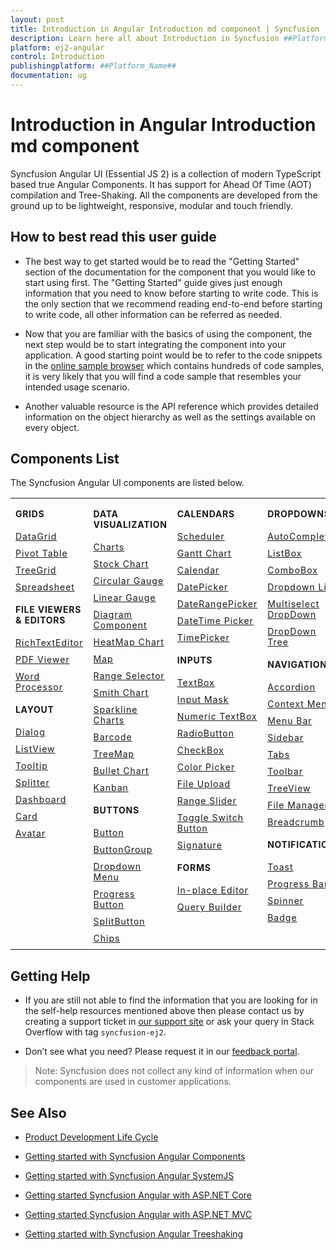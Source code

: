 ```yaml
---
layout: post
title: Introduction in Angular Introduction md component | Syncfusion
description: Learn here all about Introduction in Syncfusion ##Platform_Name## Introduction md component of Syncfusion Essential JS 2 and more.
platform: ej2-angular
control: Introduction 
publishingplatform: ##Platform_Name##
documentation: ug
---
```


# Introduction in Angular Introduction md component

Syncfusion Angular UI (Essential JS 2) is a collection of modern TypeScript based true Angular Components. It has support for Ahead Of Time (AOT) compilation and Tree-Shaking. All the components are developed from the ground up to be lightweight, responsive, modular and touch friendly.

## How to best read this user guide

* The best way to get started would be to read the "Getting Started" section
of the documentation for the component that you would like to start using first.
The "Getting Started" guide gives just enough information that you need to know
before starting to write code. This is the only section that we recommend reading
end-to-end before starting to write code, all other information can be referred as needed.

* Now that you are familiar with the basics of using the component, the next
step would be to start integrating the component into your application.
A good starting point would be to refer to the code snippets in the
[online sample browser](http://ej2.syncfusion.com/angular/demos/) which contains
hundreds of code samples, it is very likely that you will find a code sample that
resembles your intended usage scenario.

* Another valuable resource is the API reference which provides detailed information
on the object hierarchy as well as the settings available on every object.

## Components List

The Syncfusion Angular UI components are listed below.

<style>
# table
{
border:0 !important;
line-height: 2!important;
}

tr
{
border:0 !important;
}

td
{
border:0 !important;
vertical-align: top;
}

.controlanchorlink
{
text-decoration: none!important;
font-size: 14px!important;
text-align: left!important;
padding: 5px 0px;
letter-spacing: 1px;
}
.controlcategory
{
font-size: 14px!important;
text-align: left!important;
font-weight: bold!important;
letter-spacing: 0.7px;
}
}

</style>

<table id="table" style="border: 0px;">
<tbody>
<colgroup>
<col style="width: 220px">
<col style="width: 260px">
<col style="width: 220px">
<col style="width: 220px">
</colgroup>
</tbody>
<tr>
    <td>
        <div><p class="controlcategory">GRIDS</p></div>
        <div class="controlanchorlink"><a target="_self" href="https://ej2.syncfusion.com/angular/documentation/grid/getting-started/">DataGrid</a></div>
        <div class="controlanchorlink"><a target="_self" href="https://ej2.syncfusion.com/angular/documentation/pivotview/getting-started/">Pivot Table</a></div>
        <div class="controlanchorlink"><a target="_self" href="https://ej2.syncfusion.com/angular/documentation/treegrid/getting-started/">TreeGrid</a></div>
         <div class="controlanchorlink"><a target="_self" href="https://ej2.syncfusion.com/angular/documentation/spreadsheet/getting-started/">Spreadsheet</a></div>
        <div><p class="controlcategory">FILE VIEWERS & EDITORS</p></div>
        <div class="controlanchorlink"><a target="_self" href="https://ej2.syncfusion.com/angular/documentation/rich-text-editor/getting-started/">RichTextEditor</a></div>
        <div class="controlanchorlink"><a target="_self" href="https://ej2.syncfusion.com/angular/documentation/pdfviewer/getting-started/">PDF Viewer</a></div>
        <div class="controlanchorlink"><a target="_self" href="https://ej2.syncfusion.com/angular/documentation/document-editor/getting-started/">Word Processor</a></div>
        <div><p class="controlcategory">LAYOUT</p></div>
        <div class="controlanchorlink"><a target="_self" href="https://ej2.syncfusion.com/angular/documentation/dialog/getting-started/">Dialog</a></div>
        <div class="controlanchorlink"><a target="_self" href="https://ej2.syncfusion.com/angular/documentation/listview/getting-started/">ListView</a></div>
        <div class="controlanchorlink"><a target="_self" href="https://ej2.syncfusion.com/angular/documentation/tooltip/getting-started/">Tooltip</a></div>
        <div class="controlanchorlink"><a target="_self" href="https://ej2.syncfusion.com/angular/documentation/splitter/getting-started/">Splitter</a></div>
        <div class="controlanchorlink"><a target="_self" href="https://ej2.syncfusion.com/angular/documentation/dashboard-layout/getting-started/">Dashboard</a></div>
        <div class="controlanchorlink"><a target="_self" href="https://ej2.syncfusion.com/angular/documentation/card/getting-started/">Card</a></div>
        <div class="controlanchorlink"><a target="_self" href="https://ej2.syncfusion.com/angular/documentation/avatar/getting-started/">Avatar</a></div>
    </td>
    <td>
        <div><p class="controlcategory">DATA VISUALIZATION</p></div>
        <div class="controlanchorlink"><a target="_self" href="https://ej2.syncfusion.com/angular/documentation/chart/getting-started/">Charts</a></div>
        <div class="controlanchorlink"><a target="_self" href="https://ej2.syncfusion.com/angular/documentation/stock-chart/getting-started/">Stock Chart</a></div>
        <div class="controlanchorlink"><a target="_self" href="https://ej2.syncfusion.com/angular/documentation/circular-gauge/getting-started/">Circular Gauge</a></div>
        <div class="controlanchorlink"><a target="_self" href="https://ej2.syncfusion.com/angular/documentation/linear-gauge/getting-started/">Linear Gauge</a></div>
        <div class="controlanchorlink"><a target="_self" href="https://ej2.syncfusion.com/angular/documentation/diagram/getting-started/">Diagram Component</a></div>
        <div class="controlanchorlink"><a target="_self" href="https://ej2.syncfusion.com/angular/documentation/heatmap-chart/getting-started/">HeatMap Chart</a></div>
        <div class="controlanchorlink"><a target="_self" href="https://ej2.syncfusion.com/angular/documentation/maps/getting-started/">Map</a></div>
        <div class="controlanchorlink"><a target="_self" href="https://ej2.syncfusion.com/angular/documentation/range-navigator/getting-started/">Range Selector</a></div>
        <div class="controlanchorlink"><a target="_self" href="https://ej2.syncfusion.com/angular/documentation/smithchart/getting-started/">Smith Chart</a></div>
        <div class="controlanchorlink"><a target="_self" href="https://ej2.syncfusion.com/angular/documentation/sparkline/getting-started/">Sparkline Charts</a></div>
        <div class="controlanchorlink"><a target="_self" href="https://ej2.syncfusion.com/angular/documentation/barcode/getting-started/">Barcode</a></div>
        <div class="controlanchorlink"><a target="_self" href="https://ej2.syncfusion.com/angular/documentation/treemap/getting-started/">TreeMap</a></div>
        <div class="controlanchorlink"><a target="_self" href="https://ej2.syncfusion.com/angular/documentation/bullet-chart/getting-started/">Bullet Chart</a></div>
        <div class="controlanchorlink"><a target="_self" href="https://ej2.syncfusion.com/angular/documentation/kanban/getting-started/">Kanban</a></div>
        <div><p class="controlcategory">BUTTONS</p></div>
        <div class="controlanchorlink"><a target="_self" href="https://ej2.syncfusion.com/angular/documentation/button/getting-started/">Button</a></div>
        <div class="controlanchorlink"><a target="_self" href="https://ej2.syncfusion.com/angular/documentation/button-group/getting-started/">ButtonGroup</a></div>
        <div class="controlanchorlink"><a target="_self" href="https://ej2.syncfusion.com/angular/documentation/drop-down-button/getting-started/">Dropdown Menu</a></div>
        <div class="controlanchorlink"><a target="_self" href="https://ej2.syncfusion.com/angular/documentation/progress-button/getting-started/">Progress Button</a></div>
        <div class="controlanchorlink"><a target="_self" href="https://ej2.syncfusion.com/angular/documentation/split-button/getting-started/">SplitButton</a></div>
        <div class="controlanchorlink"><a target="_self" href="https://ej2.syncfusion.com/angular/documentation/chips/getting-started/">Chips</a></div>
    </td>
    <td>
        <div><p class="controlcategory">CALENDARS</p></div>
        <div class="controlanchorlink"><a target="_self" href="https://ej2.syncfusion.com/angular/documentation/schedule/getting-started/">Scheduler</a></div>
        <div class="controlanchorlink"><a target="_self" href="https://ej2.syncfusion.com/angular/documentation/gantt/getting-started/">Gantt Chart</a></div>
        <div class="controlanchorlink"><a target="_self" href="https://ej2.syncfusion.com/angular/documentation/calendar/getting-started/">Calendar</a></div>
        <div class="controlanchorlink"><a target="_self" href="https://ej2.syncfusion.com/angular/documentation/datepicker/getting-started/">DatePicker</a></div>
        <div class="controlanchorlink"><a target="_self" href="https://ej2.syncfusion.com/angular/documentation/daterangepicker/getting-started/">DateRangePicker</a></div>
        <div class="controlanchorlink"><a target="_self" href="https://ej2.syncfusion.com/angular/documentation/datetimepicker/getting-started/">DateTime Picker</a></div>
        <div class="controlanchorlink"><a target="_self" href="https://ej2.syncfusion.com/angular/documentation/timepicker/getting-started/">TimePicker</a></div>
        <div><p class="controlcategory">INPUTS</p></div>
        <div class="controlanchorlink"><a target="_self" href="https://ej2.syncfusion.com/angular/documentation/textbox/getting-started/">TextBox</a></div>
        <div class="controlanchorlink"><a target="_self" href="https://ej2.syncfusion.com/angular/documentation/maskedtextbox/getting-started/">Input Mask</a></div>
        <div class="controlanchorlink"><a target="_self" href="https://ej2.syncfusion.com/angular/documentation/numerictextbox/getting-started/">Numeric TextBox</a></div>
        <div class="controlanchorlink"><a target="_self" href="https://ej2.syncfusion.com/angular/documentation/radio-button/getting-started/">RadioButton</a></div>
        <div class="controlanchorlink"><a target="_self" href="https://ej2.syncfusion.com/angular/documentation/check-box/getting-started/">CheckBox</a></div>
        <div class="controlanchorlink"><a target="_self" href="https://ej2.syncfusion.com/angular/documentation/color-picker/getting-started/">Color Picker</a></div>
        <div class="controlanchorlink"><a target="_self" href="https://ej2.syncfusion.com/angular/documentation/uploader/getting-started/">File Upload</a></div>
        <div class="controlanchorlink"><a target="_self" href="https://ej2.syncfusion.com/angular/documentation/range-slider/getting-started/">Range Slider</a></div>
        <div class="controlanchorlink"><a target="_self" href="https://ej2.syncfusion.com/angular/documentation/switch/getting-started/">Toggle Switch Button</a></div>
        <div class="controlanchorlink"><a target="_self" href="https://ej2.syncfusion.com/angular/documentation/signature/getting-started/">Signature</a></div>
        <div><p class="controlcategory">FORMS</p></div>
        <div class="controlanchorlink"><a target="_self" href="https://ej2.syncfusion.com/angular/documentation/inplace-editor/getting-started/">In-place Editor</a></div>
        <div class="controlanchorlink"><a target="_self" href="https://ej2.syncfusion.com/angular/documentation/query-builder/getting-started/">Query Builder</a></div>
    </td>
    <td>
        <div><p class="controlcategory">DROPDOWNS</p></div>
        <div class="controlanchorlink"><a target="_self" href="https://ej2.syncfusion.com/angular/documentation/auto-complete/getting-started/">AutoComplete</a></div>
        <div class="controlanchorlink"><a target="_self" href="https://ej2.syncfusion.com/angular/documentation/list-box/getting-started/">ListBox</a></div>
        <div class="controlanchorlink"><a target="_self" href="https://ej2.syncfusion.com/angular/documentation/combo-box/getting-started/">ComboBox</a></div>
        <div class="controlanchorlink"><a target="_self" href="https://ej2.syncfusion.com/angular/documentation/drop-down-list/getting-started/">Dropdown List</a></div>
        <div class="controlanchorlink"><a target="_self" href="https://ej2.syncfusion.com/angular/documentation/multi-select/getting-started/">Multiselect DropDown</a></div>
        <div class="controlanchorlink"><a target="_self" href="https://ej2.syncfusion.com/angular/documentation/drop-down-tree/getting-started/">DropDown Tree</a></div>
        <div><p class="controlcategory">NAVIGATION</p></div>
        <div class="controlanchorlink"><a target="_self" href="https://ej2.syncfusion.com/angular/documentation/accordion/getting-started/">Accordion</a></div>
        <div class="controlanchorlink"><a target="_self" href="https://ej2.syncfusion.com/angular/documentation/context-menu/getting-started/">Context Menu</a></div>
        <div class="controlanchorlink"><a target="_self" href="https://ej2.syncfusion.com/angular/documentation/menu/getting-started/">Menu Bar</a></div>
        <div class="controlanchorlink"><a target="_self" href="https://ej2.syncfusion.com/angular/documentation/sidebar/getting-started/">Sidebar</a></div>
        <div class="controlanchorlink"><a target="_self" href="https://ej2.syncfusion.com/angular/documentation/tab/getting-started/">Tabs</a></div>
        <div class="controlanchorlink"><a target="_self" href="https://ej2.syncfusion.com/angular/documentation/toolbar/getting-started/">Toolbar</a></div>
        <div class="controlanchorlink"><a target="_self" href="https://ej2.syncfusion.com/angular/documentation/treeview/getting-started/">TreeView</a></div>
        <div class="controlanchorlink"><a target="_self" href="https://ej2.syncfusion.com/angular/documentation/file-manager/getting-started/">File Manager</a></div>
        <div class="controlanchorlink"><a target="_self" href="https://ej2.syncfusion.com/angular/documentation/breadcrumb/getting-started/">Breadcrumb</a></div>
        <div><p class="controlcategory">NOTIFICATION</p></div>
        <div class="controlanchorlink"><a target="_self" href="https://ej2.syncfusion.com/angular/documentation/toast/getting-started/">Toast</a></div>
        <div class="controlanchorlink"><a target="_self" href="https://ej2.syncfusion.com/angular/documentation/progress-bar/getting-started/">Progress Bar</a></div>
        <div class="controlanchorlink"><a target="_self" href="https://ej2.syncfusion.com/angular/documentation/spinner/getting-started/">Spinner</a></div>
        <div class="controlanchorlink"><a target="_self" href="https://ej2.syncfusion.com/angular/documentation/badge/getting-started/">Badge</a></div>
    </td>
</tr>
</table>

## Getting Help

* If you are still not able to find the information that you are looking for in the
self-help resources mentioned above then please contact us by creating a support
ticket in [our support site](https://www.syncfusion.com/support/directtrac/incidents) or ask your query in Stack Overflow with tag `syncfusion-ej2`.

* Don’t see what you need? Please request it in our [feedback portal](https://www.syncfusion.com/feedback/angular).

>Note: Syncfusion does not collect any kind of information when our components are used in customer applications.

## See Also

* [Product Development Life Cycle](https://www.syncfusion.com/support/product-lifecycle/)

* [Getting started with Syncfusion Angular Components](../getting-started/angular-cli/)

* [Getting started with Syncfusion Angular SystemJS](../getting-started/systemjs/)

* [Getting started Syncfusion Angular with ASP.NET Core](../getting-started/aspnet-core/)

* [Getting started Syncfusion Angular with ASP.NET MVC](../getting-started/aspnet-mvc//)

* [Getting started with Syncfusion Angular Treeshaking](../getting-started/treeshaking/)
